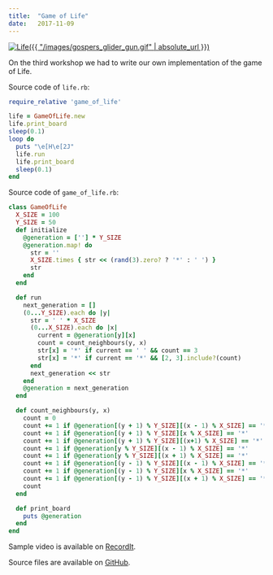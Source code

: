 ```yaml
---
title:  "Game of Life"
date:   2017-11-09
---
```

[![Life]({{ "/images/gospers_glider_gun.gif" | absolute_url }})][Life]

On the third workshop we had to write our own implementation of the game of Life.

Source code of `life.rb`:
```ruby
require_relative 'game_of_life'

life = GameOfLife.new
life.print_board
sleep(0.1)
loop do
  puts "\e[H\e[2J"
  life.run
  life.print_board
  sleep(0.1)
end
```

Source code of `game_of_life.rb`:
```ruby
class GameOfLife
  X_SIZE = 100
  Y_SIZE = 50
  def initialize
    @generation = [''] * Y_SIZE
    @generation.map! do
      str = ''
      X_SIZE.times { str << (rand(3).zero? ? '*' : ' ') }
      str
    end
  end

  def run
    next_generation = []
    (0...Y_SIZE).each do |y|
      str = ' ' * X_SIZE
      (0...X_SIZE).each do |x|
        current = @generation[y][x]
        count = count_neighbours(y, x)
        str[x] = '*' if current == ' ' && count == 3
        str[x] = '*' if current == '*' && [2, 3].include?(count)
      end
      next_generation << str
    end
    @generation = next_generation
  end

  def count_neighbours(y, x)
    count = 0
    count += 1 if @generation[(y + 1) % Y_SIZE][(x - 1) % X_SIZE] == '*'
    count += 1 if @generation[(y + 1) % Y_SIZE][x % X_SIZE] == '*'
    count += 1 if @generation[(y + 1) % Y_SIZE][(x+1) % X_SIZE] == '*'
    count += 1 if @generation[y % Y_SIZE][(x - 1) % X_SIZE] == '*'
    count += 1 if @generation[y % Y_SIZE][(x + 1) % X_SIZE] == '*'
    count += 1 if @generation[(y - 1) % Y_SIZE][(x - 1) % X_SIZE] == '*'
    count += 1 if @generation[(y - 1) % Y_SIZE][x % X_SIZE] == '*'
    count += 1 if @generation[(y - 1) % Y_SIZE][(x + 1) % X_SIZE] == '*'
    count
  end

  def print_board
    puts @generation
  end
end
```

Sample video is available on [RecordIt][RecordIt].

Source files are available on [GitHub][GitHub].

[Life]: https://en.wikipedia.org/wiki/Conway%27s_Game_of_Life
[RecordIt]: http://recordit.co/QWpMMrHHt9
[GitHub]: https://github.com/dmlaziuk/bsuir-courses/tree/dm-life/2017/DmLaziuk/life
